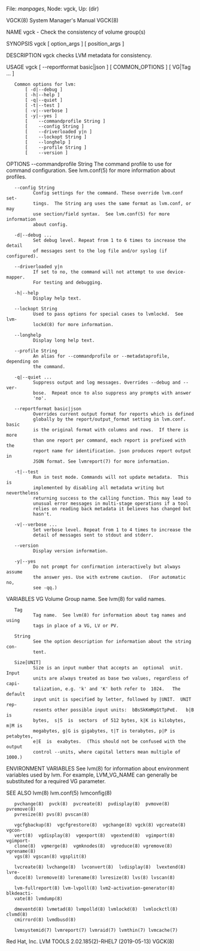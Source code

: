 File: *manpages*,  Node: vgck,  Up: (dir)

VGCK(8)                     System Manager's Manual                    VGCK(8)



NAME
       vgck - Check the consistency of volume group(s)

SYNOPSIS
       vgck
           [ option_args ]
           [ position_args ]

DESCRIPTION
       vgck checks LVM metadata for consistency.

USAGE
       vgck
           [    --reportformat basic|json ]
           [ COMMON_OPTIONS ]
           [ VG|Tag ... ]

       Common options for lvm:
           [ -d|--debug ]
           [ -h|--help ]
           [ -q|--quiet ]
           [ -t|--test ]
           [ -v|--verbose ]
           [ -y|--yes ]
           [    --commandprofile String ]
           [    --config String ]
           [    --driverloaded y|n ]
           [    --lockopt String ]
           [    --longhelp ]
           [    --profile String ]
           [    --version ]

OPTIONS
       --commandprofile String
              The command profile to use for command configuration.  See
              lvm.conf(5) for more information about profiles.

       --config String
              Config settings for the command. These override lvm.conf set‐
              tings.  The String arg uses the same format as lvm.conf, or may
              use section/field syntax.  See lvm.conf(5) for more information
              about config.

       -d|--debug ...
              Set debug level. Repeat from 1 to 6 times to increase the detail
              of messages sent to the log file and/or syslog (if configured).

       --driverloaded y|n
              If set to no, the command will not attempt to use device-mapper.
              For testing and debugging.

       -h|--help
              Display help text.

       --lockopt String
              Used to pass options for special cases to lvmlockd.  See lvm‐
              lockd(8) for more information.

       --longhelp
              Display long help text.

       --profile String
              An alias for --commandprofile or --metadataprofile, depending on
              the command.

       -q|--quiet ...
              Suppress output and log messages. Overrides --debug and --ver‐
              bose.  Repeat once to also suppress any prompts with answer
              'no'.

       --reportformat basic|json
              Overrides current output format for reports which is defined
              globally by the report/output_format setting in lvm.conf.  basic
              is the original format with columns and rows.  If there is more
              than one report per command, each report is prefixed with the
              report name for identification. json produces report output in
              JSON format. See lvmreport(7) for more information.

       -t|--test
              Run in test mode. Commands will not update metadata.  This is
              implemented by disabling all metadata writing but nevertheless
              returning success to the calling function. This may lead to
              unusual error messages in multi-stage operations if a tool
              relies on reading back metadata it believes has changed but
              hasn't.

       -v|--verbose ...
              Set verbose level. Repeat from 1 to 4 times to increase the
              detail of messages sent to stdout and stderr.

       --version
              Display version information.

       -y|--yes
              Do not prompt for confirmation interactively but always assume
              the answer yes. Use with extreme caution.  (For automatic no,
              see -qq.)

VARIABLES
       VG
              Volume Group name.  See lvm(8) for valid names.

       Tag
              Tag name.  See lvm(8) for information about tag names and  using
              tags in place of a VG, LV or PV.

       String
              See the option description for information about the string con‐
              tent.

       Size[UNIT]
              Size is an input number that accepts an  optional  unit.   Input
              units are always treated as base two values, regardless of capi‐
              talization, e.g. 'k' and 'K' both refer to  1024.   The  default
              input unit is specified by letter, followed by |UNIT.  UNIT rep‐
              resents other possible input units:  bBsSkKmMgGtTpPeE.   b|B  is
              bytes,  s|S  is  sectors  of 512 bytes, k|K is kilobytes, m|M is
              megabytes, g|G is gigabytes, t|T is terabytes, p|P is petabytes,
              e|E  is  exabytes.  (This should not be confused with the output
              control --units, where capital letters mean multiple of 1000.)

ENVIRONMENT VARIABLES
       See lvm(8) for information about environment  variables  used  by  lvm.
       For example, LVM_VG_NAME can generally be substituted for a required VG
       parameter.

SEE ALSO
       lvm(8) lvm.conf(5) lvmconfig(8)

       pvchange(8)  pvck(8)  pvcreate(8)  pvdisplay(8)  pvmove(8)  pvremove(8)
       pvresize(8) pvs(8) pvscan(8)

       vgcfgbackup(8)  vgcfgrestore(8)  vgchange(8) vgck(8) vgcreate(8) vgcon‐
       vert(8)  vgdisplay(8)  vgexport(8)  vgextend(8)  vgimport(8)  vgimport‐
       clone(8)  vgmerge(8)  vgmknodes(8)  vgreduce(8) vgremove(8) vgrename(8)
       vgs(8) vgscan(8) vgsplit(8)

       lvcreate(8) lvchange(8)  lvconvert(8)  lvdisplay(8)  lvextend(8)  lvre‐
       duce(8) lvremove(8) lvrename(8) lvresize(8) lvs(8) lvscan(8)

       lvm-fullreport(8) lvm-lvpoll(8) lvm2-activation-generator(8) blkdeacti‐
       vate(8) lvmdump(8)

       dmeventd(8) lvmetad(8) lvmpolld(8) lvmlockd(8)  lvmlockctl(8)  clvmd(8)
       cmirrord(8) lvmdbusd(8)

       lvmsystemid(7) lvmreport(7) lvmraid(7) lvmthin(7) lvmcache(7)



Red Hat, Inc.      LVM TOOLS 2.02.185(2)-RHEL7 (2019-05-13)            VGCK(8)
